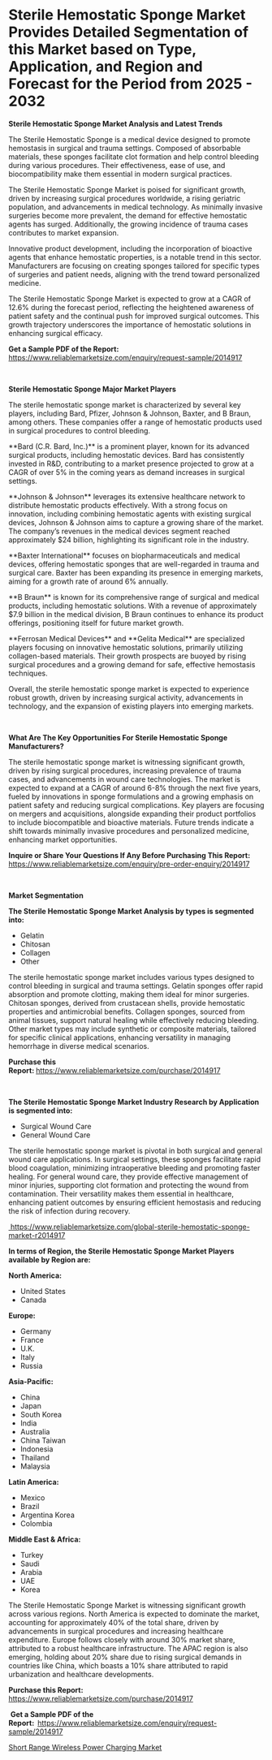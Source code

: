<p><h1>Sterile Hemostatic Sponge Market Provides Detailed Segmentation of this Market based on Type, Application, and Region and Forecast for the Period from 2025 - 2032</h1></p><p><strong>Sterile Hemostatic Sponge Market Analysis and Latest Trends</strong></p>
<p><p>The Sterile Hemostatic Sponge is a medical device designed to promote hemostasis in surgical and trauma settings. Composed of absorbable materials, these sponges facilitate clot formation and help control bleeding during various procedures. Their effectiveness, ease of use, and biocompatibility make them essential in modern surgical practices.</p><p>The Sterile Hemostatic Sponge Market is poised for significant growth, driven by increasing surgical procedures worldwide, a rising geriatric population, and advancements in medical technology. As minimally invasive surgeries become more prevalent, the demand for effective hemostatic agents has surged. Additionally, the growing incidence of trauma cases contributes to market expansion. </p><p>Innovative product development, including the incorporation of bioactive agents that enhance hemostatic properties, is a notable trend in this sector. Manufacturers are focusing on creating sponges tailored for specific types of surgeries and patient needs, aligning with the trend toward personalized medicine. </p><p>The Sterile Hemostatic Sponge Market is expected to grow at a CAGR of 12.6% during the forecast period, reflecting the heightened awareness of patient safety and the continual push for improved surgical outcomes. This growth trajectory underscores the importance of hemostatic solutions in enhancing surgical efficacy.</p></p>
<p><strong>Get a Sample PDF of the Report:&nbsp;</strong> <a href="https://www.reliablemarketsize.com/enquiry/request-sample/2014917?utm_campaign=2747&utm_medium=2&utm_source=Github&utm_content=ia&utm_term=29032025&utm_id=sterile-hemostatic-sponge">https://www.reliablemarketsize.com/enquiry/request-sample/2014917</a></p>
<p>&nbsp;</p>
<p><strong>Sterile Hemostatic Sponge Major Market Players</strong></p>
<p><p>The sterile hemostatic sponge market is characterized by several key players, including Bard, Pfizer, Johnson & Johnson, Baxter, and B Braun, among others. These companies offer a range of hemostatic products used in surgical procedures to control bleeding.</p><p>**Bard (C.R. Bard, Inc.)** is a prominent player, known for its advanced surgical products, including hemostatic devices. Bard has consistently invested in R&D, contributing to a market presence projected to grow at a CAGR of over 5% in the coming years as demand increases in surgical settings.</p><p>**Johnson & Johnson** leverages its extensive healthcare network to distribute hemostatic products effectively. With a strong focus on innovation, including combining hemostatic agents with existing surgical devices, Johnson & Johnson aims to capture a growing share of the market. The company’s revenues in the medical devices segment reached approximately $24 billion, highlighting its significant role in the industry.</p><p>**Baxter International** focuses on biopharmaceuticals and medical devices, offering hemostatic sponges that are well-regarded in trauma and surgical care. Baxter has been expanding its presence in emerging markets, aiming for a growth rate of around 6% annually.</p><p>**B Braun** is known for its comprehensive range of surgical and medical products, including hemostatic solutions. With a revenue of approximately $7.9 billion in the medical division, B Braun continues to enhance its product offerings, positioning itself for future market growth.</p><p>**Ferrosan Medical Devices** and **Gelita Medical** are specialized players focusing on innovative hemostatic solutions, primarily utilizing collagen-based materials. Their growth prospects are buoyed by rising surgical procedures and a growing demand for safe, effective hemostasis techniques.</p><p>Overall, the sterile hemostatic sponge market is expected to experience robust growth, driven by increasing surgical activity, advancements in technology, and the expansion of existing players into emerging markets.</p></p>
<p>&nbsp;</p>
<p><strong>What Are The Key Opportunities For Sterile Hemostatic Sponge Manufacturers?</strong></p>
<p><p>The sterile hemostatic sponge market is witnessing significant growth, driven by rising surgical procedures, increasing prevalence of trauma cases, and advancements in wound care technologies. The market is expected to expand at a CAGR of around 6-8% through the next five years, fueled by innovations in sponge formulations and a growing emphasis on patient safety and reducing surgical complications. Key players are focusing on mergers and acquisitions, alongside expanding their product portfolios to include biocompatible and bioactive materials. Future trends indicate a shift towards minimally invasive procedures and personalized medicine, enhancing market opportunities.</p></p>
<p><strong>Inquire or Share Your Questions If Any Before Purchasing This Report:</strong> <a href="https://www.reliablemarketsize.com/enquiry/pre-order-enquiry/2014917?utm_campaign=2747&utm_medium=2&utm_source=Github&utm_content=ia&utm_term=29032025&utm_id=sterile-hemostatic-sponge">https://www.reliablemarketsize.com/enquiry/pre-order-enquiry/2014917</a></p>
<p>&nbsp;</p>
<p><strong>Market Segmentation</strong></p>
<p><strong>The Sterile Hemostatic Sponge Market Analysis by types is segmented into:</strong></p>
<p><ul><li>Gelatin</li><li>Chitosan</li><li>Collagen</li><li>Other</li></ul></p>
<p><p>The sterile hemostatic sponge market includes various types designed to control bleeding in surgical and trauma settings. Gelatin sponges offer rapid absorption and promote clotting, making them ideal for minor surgeries. Chitosan sponges, derived from crustacean shells, provide hemostatic properties and antimicrobial benefits. Collagen sponges, sourced from animal tissues, support natural healing while effectively reducing bleeding. Other market types may include synthetic or composite materials, tailored for specific clinical applications, enhancing versatility in managing hemorrhage in diverse medical scenarios.</p></p>
<p><strong>Purchase this Report:&nbsp;</strong><a href="https://www.reliablemarketsize.com/purchase/2014917?utm_campaign=2747&utm_medium=2&utm_source=Github&utm_content=ia&utm_term=29032025&utm_id=sterile-hemostatic-sponge">https://www.reliablemarketsize.com/purchase/2014917</a></p>
<p>&nbsp;</p>
<p><strong>The Sterile Hemostatic Sponge Market Industry Research by Application is segmented into:</strong></p>
<p><ul><li>Surgical Wound Care</li><li>General Wound Care</li></ul></p>
<p><p>The sterile hemostatic sponge market is pivotal in both surgical and general wound care applications. In surgical settings, these sponges facilitate rapid blood coagulation, minimizing intraoperative bleeding and promoting faster healing. For general wound care, they provide effective management of minor injuries, supporting clot formation and protecting the wound from contamination. Their versatility makes them essential in healthcare, enhancing patient outcomes by ensuring efficient hemostasis and reducing the risk of infection during recovery.</p></p>
<p><a href="https://www.reliablemarketsize.com/global-sterile-hemostatic-sponge-market-r2014917?utm_campaign=2747&utm_medium=2&utm_source=Github&utm_content=ia&utm_term=29032025&utm_id=sterile-hemostatic-sponge">&nbsp;https://www.reliablemarketsize.com/global-sterile-hemostatic-sponge-market-r2014917</a></p>
<p><strong>In terms of Region, the Sterile Hemostatic Sponge Market Players available by Region are:</strong></p>
<p>
    <p> <strong> North America: </strong>
        <ul>
            <li>United States</li>
            <li>Canada</li>
        </ul>
        </p> 
    <p> <strong> Europe: </strong>
        <ul>
            <li>Germany</li>
            <li>France</li>
            <li>U.K.</li>
            <li>Italy</li>
            <li>Russia</li>
        </ul>
        </p> 
    <p> <strong> Asia-Pacific: </strong>
        <ul>
            <li>China</li>
            <li>Japan</li>
            <li>South Korea</li>
            <li>India</li>
            <li>Australia</li>
            <li>China Taiwan</li>
            <li>Indonesia</li>
            <li>Thailand</li>
            <li>Malaysia</li>
        </ul>
        </p> 
    <p> <strong> Latin America: </strong>
        <ul>
            <li>Mexico</li>
            <li>Brazil</li>
            <li>Argentina Korea</li>
            <li>Colombia</li>
        </ul>
        </p> 
    <p> <strong> Middle East & Africa: </strong>
        <ul>
            <li>Turkey</li>
            <li>Saudi</li>
            <li>Arabia</li>
            <li>UAE</li>
            <li>Korea</li>
        </ul>
    </p>
    </p>
<p><p>The Sterile Hemostatic Sponge Market is witnessing significant growth across various regions. North America is expected to dominate the market, accounting for approximately 40% of the total share, driven by advancements in surgical procedures and increasing healthcare expenditure. Europe follows closely with around 30% market share, attributed to a robust healthcare infrastructure. The APAC region is also emerging, holding about 20% share due to rising surgical demands in countries like China, which boasts a 10% share attributed to rapid urbanization and healthcare developments.</p></p>
<p><strong>Purchase this Report: </strong><a href="https://www.reliablemarketsize.com/purchase/2014917?utm_campaign=2747&utm_medium=2&utm_source=Github&utm_content=ia&utm_term=29032025&utm_id=sterile-hemostatic-sponge">https://www.reliablemarketsize.com/purchase/2014917</a></p>
<p>&nbsp;<strong>Get a Sample PDF of the Report:&nbsp;&nbsp;</strong><a href="https://www.reliablemarketsize.com/enquiry/request-sample/2014917?utm_campaign=2747&utm_medium=2&utm_source=Github&utm_content=ia&utm_term=29032025&utm_id=sterile-hemostatic-sponge">https://www.reliablemarketsize.com/enquiry/request-sample/2014917</a></p>
<p><strong></strong></p>
<p><p><a href="https://github.com/berbelsagwan/Market-Research-Report-List-1/blob/main/short-range-wireless-power-charging-market.md?utm_campaign=2747&utm_medium=2&utm_source=Github&utm_content=ia&utm_term=29032025&utm_id=sterile-hemostatic-sponge">Short Range Wireless Power Charging Market</a></p></p>